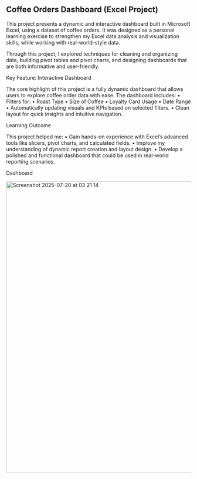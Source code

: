 ## Coffee Orders Dashboard (Excel Project)

This project presents a dynamic and interactive dashboard built in Microsoft Excel, using a dataset of coffee orders. It was designed as a personal learning exercise to strengthen my Excel data analysis and visualization skills, while working with real-world-style data.

Through this project, I explored techniques for cleaning and organizing data, building pivot tables and pivot charts, and designing dashboards that are both informative and user-friendly.


Key Feature: Interactive Dashboard

The core highlight of this project is a fully dynamic dashboard that allows users to explore coffee order data with ease. The dashboard includes:
	•	Filters for:
	•	Roast Type
	•	Size of Coffee
	•	Loyalty Card Usage
	•	Date Range
	•	Automatically updating visuals and KPIs based on selected filters.
	•	Clean layout for quick insights and intuitive navigation.



Learning Outcome

This project helped me:
	•	Gain hands-on experience with Excel’s advanced tools like slicers, pivot charts, and calculated fields.
	•	Improve my understanding of dynamic report creation and layout design.
	•	Develop a polished and functional dashboard that could be used in real-world reporting scenarios.

 Dashboard
 
<img width="1726" height="796" alt="Screenshot 2025-07-20 at 03 21 14" src="https://github.com/user-attachments/assets/6a4b41b1-0af3-4f40-bdd1-ad311e256eca" />
